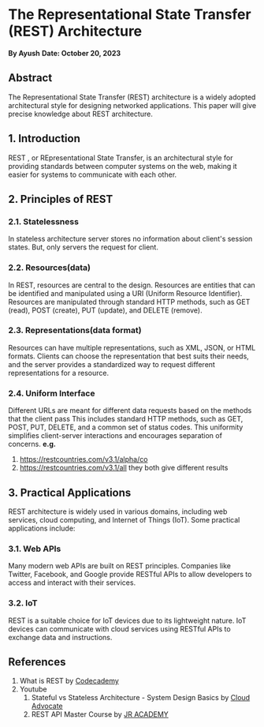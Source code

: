 # The Representational State Transfer (REST) Architecture

**By Ayush**
**Date: October 20, 2023**

## Abstract

The Representational State Transfer (REST) architecture is a widely adopted architectural style for designing networked applications. This paper will give precise knowledge about REST architecture.

## 1. Introduction

REST , or REpresentational State Transfer, is an architectural style for providing standards between computer systems on the web, making it easier for systems to communicate with each other.

## 2. Principles of REST

### 2.1. Statelessness

In stateless architecture server stores no information about client's session states.
But, only servers the request for client.

### 2.2. Resources(data)

In REST, resources are central to the design. Resources are entities that can be identified and manipulated using a URI (Uniform Resource Identifier). Resources are manipulated through standard HTTP methods, such as GET (read), POST (create), PUT (update), and DELETE (remove).

### 2.3. Representations(data format)

Resources can have multiple representations, such as XML, JSON, or HTML formats. Clients can choose the representation that best suits their needs, and the server provides a standardized way to request different representations for a resource.

### 2.4. Uniform Interface

Different URLs are meant for different data requests based on the methods that the client pass
This includes standard HTTP methods, such as GET, POST, PUT, DELETE, and a common set of status codes. This uniformity simplifies client-server interactions and encourages separation of concerns.
**e.g.**

1. https://restcountries.com/v3.1/alpha/co
2. https://restcountries.com/v3.1/all
   they both give different results

## 3. Practical Applications

REST architecture is widely used in various domains, including web services, cloud computing, and Internet of Things (IoT). Some practical applications include:

### 3.1. Web APIs

Many modern web APIs are built on REST principles. Companies like Twitter, Facebook, and Google provide RESTful APIs to allow developers to access and interact with their services.

### 3.2. IoT

REST is a suitable choice for IoT devices due to its lightweight nature. IoT devices can communicate with cloud services using RESTful APIs to exchange data and instructions.

## References

1. What is REST by [Codecademy](https://www.codecademy.com/article/what-is-rest)
2. Youtube
   1. Stateful vs Stateless Architecture - System Design Basics by [Cloud Advocate](https://www.youtube.com/watch?v=P8D6P-6KVNM)
   2. REST API Master Course by [JR ACADEMY](https://youtube.com/playlist?list=PLqwmiTs6Z6PG9-0JT_Zt_gKCxyshjCwEA&si=Vu2bRpi_6E_AIpZs)

